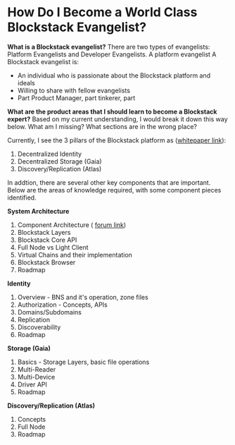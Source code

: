 # How Do I Become a World Class Blockstack Evangelist?

**What is a Blockstack evangelist?**
There are two types of evangelists: Platform Evangelists and Developer Evangelists.  A platform evangelist 
A Blockstack evangelist is:
 - An individual who is passionate about the Blockstack platform and ideals
 - Willing to share with fellow evangelists
 - Part Product Manager, part tinkerer, part 

**What are the product areas that I should learn to become a Blockstack expert?**  Based on my current understanding, I would break it down this way below.  What am I missing?  What sections are in the wrong place?  

Currently, I see the 3 pillars of the Blockstack platform as ([whitepaper link](https://blockstack.org/whitepaper.pdf)):

1. Decentralized Identity
2. Decentralized Storage (Gaia)
3. Discovery/Replication (Atlas)

In addtion, there are several other key components that are important.  Below are the areas of knowledge required, with some component pieces identified.

**System Architecture**  
1. Component Architecture ( [forum link](https://forum.blockstack.org/t/component-architecture/1417))
2. Blockstack Layers
3. Blockstack Core API 
4. Full Node vs Light Client
5. Virtual Chains and their implementation
6. Blockstack Browser
7. Roadmap

**Identity**
1. Overview - BNS and it's operation, zone files
2. Authorization - Concepts, APIs
3. Domains/Subdomains
4. Replication
5. Discoverability
6. Roadmap

**Storage (Gaia)**
1. Basics - Storage Layers, basic file operations
2. Multi-Reader 
3. Multi-Device
4. Driver API
5. Roadmap

**Discovery/Replication (Atlas)**
1. Concepts
2. Full Node
3. Roadmap



<!--stackedit_data:
eyJoaXN0b3J5IjpbLTE3MzM5NDQyMjJdfQ==
-->